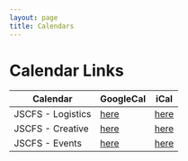 ```yaml
---
layout: page
title: Calendars
---
```


# Calendar Links

Calendar | GoogleCal | iCal
---|---|---
JSCFS - Logistics | [here](https://calendar.google.com/calendar/u/1?cid=NGRjOWQyNjgzODJkNTM0YTM4NThiZDAwMmE4ZmIyMWUyMDUwZjhkNTlkNGI2NWMwYmQ0MmIzNjdmOTQ3NWRjMEBncm91cC5jYWxlbmRhci5nb29nbGUuY29t) | [here](/logistics_cal/)
JSCFS - Creative | [here](https://calendar.google.com/calendar/u/1?cid=OWRhMDI4OTUxYTY3ZGExNzU0MTc2M2I3NzMwNDUyZmExYjVmNTc1MTg4YTE3MjVmOTQ1YzAzOGExYzk5YWUzZkBncm91cC5jYWxlbmRhci5nb29nbGUuY29t) | [here](/creative_cal/)
JSCFS - Events | [here](https://calendar.google.com/calendar/u/1?cid=Mzk4NjQzMmIxMzgxYTVhNGU2YWRlZDlhMTZjZGY1ZWViODdlYjBlYmE4ZDIxYTEwYzI2MDE5MTIxYWRmNzlkM0Bncm91cC5jYWxlbmRhci5nb29nbGUuY29t) | [here](/events_cal/)
